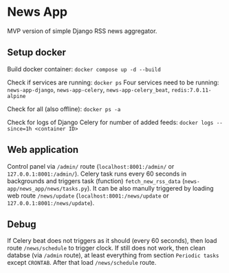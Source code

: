 # News App
MVP version of simple Django RSS news aggregator.

## Setup docker
Build docker container:
```docker compose up -d --build```

Check if services are running:
```docker ps```
Four services need to be running: ```news-app-django```, ```news-app-celery```, ```news-app-celery_beat```, ```redis:7.0.11-alpine```

Check for all (also offline):
```docker ps -a```

Check for logs of Django Celery for number of added feeds:
```docker logs --since=1h <container ID>```

## Web application
Control panel via ```/admin/``` route (```localhost:8001:/admin/``` or ```127.0.0.1:8001:/admin/```).
Celery task runs every 60 seconds in backgrounds and triggers task (function) ```fetch_new_rss_data``` (```news-app/news_app/news/tasks.py```).
It can be also manully triggered by loading web route ```/news/update``` (```localhost:8001:/news/update``` or ```127.0.0.1:8001:/news/update```).

## Debug
If Celery beat does not triggers as it should (every 60 seconds), then load route ```/news/schedule``` to trigger clock. If still does not work, then clean databse (via ```/admin``` route), at least everything from section ```Periodic tasks``` except ```CRONTAB```. After that load ```/news/schedule``` route.